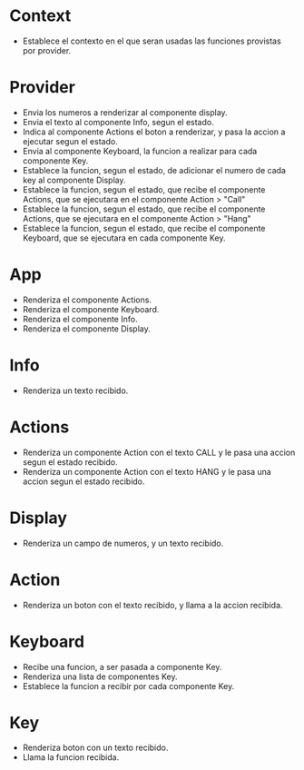 # Context

- Establece el contexto en el que seran usadas las funciones provistas por provider.

# Provider

- Envia los numeros a renderizar al componente display.
- Envia el texto al componente Info, segun el estado.
- Indica al componente Actions el boton a renderizar, y pasa la accion a ejecutar segun el estado.
- Envia al componente Keyboard, la funcion a realizar para cada componente Key.
- Establece la funcion, segun el estado, de adicionar el numero de cada key al componente Display.
- Establece la funcion, segun el estado, que recibe el componente Actions, que se ejecutara en el componente Action > "Call"
- Establece la funcion, segun el estado, que recibe el componente Actions, que se ejecutara en el componente Action > "Hang"
- Establece la funcion, segun el estado, que recibe el componente Keyboard, que se ejecutara en cada componente Key.

# App

- Renderiza el componente Actions.
- Renderiza el componente Keyboard.
- Renderiza el componente Info.
- Renderiza el componente Display.

# Info

- Renderiza un texto recibido.

# Actions

- Renderiza un componente Action con el texto CALL y le pasa una accion segun el estado recibido.
- Renderiza un componente Action con el texto HANG y le pasa una accion segun el estado recibido.

# Display

- Renderiza un campo de numeros, y un texto recibido.

# Action

- Renderiza un boton con el texto recibido, y llama a la accion recibida.

# Keyboard

- Recibe una funcion, a ser pasada a componente Key.
- Renderiza una lista de componentes Key.
- Establece la funcion a recibir por cada componente Key.

# Key

- Renderiza boton con un texto recibido.
- Llama la funcion recibida.
